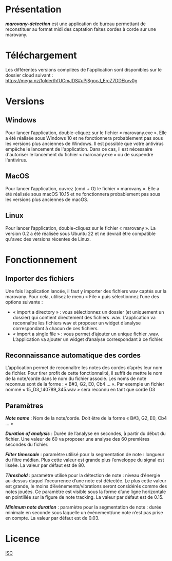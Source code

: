 # Présentation
***marovany-detection*** est une application de bureau permettant de reconstituer au format midi des captation faites cordes à corde sur une marovany.

# Téléchargement
Les différentes versions compilées de l'application sont disponibles sur le dossier cloud suivant :
https://mega.nz/folder/hfUCmJDS#uPjSgocJ_ErcZ7DDEkvv0g

# Versions
## Windows
Pour lancer l’application, double-cliquez sur le fichier « marovany.exe ».
Elle a été réalisée sous Windows 10 et ne fonctionnera probablement pas sous les versions plus anciennes de Windows.
Il est possible que votre antivirus empêche le lancement de l'application. Dans ce cas, il est nécessaire d'autoriser le lancement du fichier « marovany.exe » ou de
suspendre l'antivirus.

## MacOS
Pour lancer l’application, ouvrez (cmd + O) le fichier « marovany ».
Elle a été réalisée sous macOS 10.15 et ne fonctionnera probablement pas sous les versions plus anciennes de macOS.

## Linux
Pour lancer l’application, double-cliquez sur le fichier « marovany ».
La version 0.2 a été réalisée sous Ubuntu 22 et ne devrait être compatible qu'avec des versions récentes de Linux.

# Fonctionnement
## Importer des fichiers
Une fois l’application lancée, il faut y importer des fichiers wav captés sur la
marovany.
Pour cela, utilisez le menu « File » puis sélectionnez l’une des options suivante :
* « import a directory » : vous sélectionnez un dossier (et uniquement un
dossier) qui contient directement des fichiers .wav. L’application va
reconnaître les fichiers wav et proposer un widget d’analyse correspondant à
chacun de ces fichiers.
* « import a single file » : vous permet d’ajouter un unique fichier .wav.
L’application va ajouter un widget d’analyse correspondant à ce fichier.

## Reconnaissance automatique des cordes
L’application permet de reconnaître les notes des cordes d’après leur nom de fichier. Pour tirer profit de cette fonctionnalité, il suffit de mettre le nom de la note/corde dans le nom du fichier associé.
Les noms de note reconnus sont de la forme : « B#3, G2, E0, Cb4 … ». Par exemple un fichier nommé « 15_D3_140789_345.wav » sera reconnu en tant que corde D3

## Paramètres
***Note name*** : Nom de la note/corde. Doit être de la forme « B#3, G2, E0, Cb4 … »

***Duration of analysis*** : Durée de l’analyse en secondes, à partir du début du fichier. Une valeur de 60 va proposer une analyse des 60 premières secondes du fichier.

***Filter timescale*** : paramètre utilisé pour la segmentation de note : longueur du filtre médian. Plus cette valeur est grande plus l’enveloppe du signal est lissée. La valeur par défaut est de 80.

***Threshold*** : paramètre utilisé pour la détection de note : niveau d’énergie au-dessus duquel l’occurrence d’une note est détectée. Le plus cette valeur est grande, le moins d’événements/vibrations seront considérés comme des notes jouées. Ce paramètre est visible sous la forme d’une ligne horizontale en pointillée sur la figure de note tracking. La valeur par défaut est de 0.15.

***Minimum note duration*** : paramètre pour la segmentation de note : durée minimale en seconde sous laquelle un événement/une note n’est pas prise en compte. La valeur par défaut est de 0.03.

# Licence
[ISC](https://www.isc.org/licenses/)